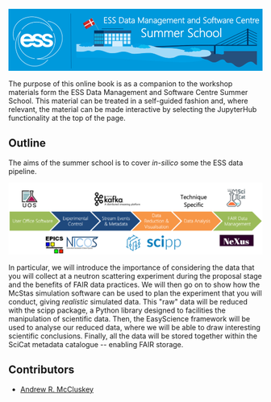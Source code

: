 ![](./images/logo.png)

The purpose of this online book is as a companion to the workshop materials form the ESS Data Management and Software Centre Summer School. 
This material can be treated in a self-guided fashion and, where relevant, the material can be made interactive by selecting the JupyterHub functionality at the top of the page. 

## Outline

The aims of the summer school is to cover *in-silico* some the ESS data pipeline. 

![](./images/pipeline.png)

In particular, we will introduce the importance of considering the data that you will collect at a neutron scattering experiment during the proposal stage and the benefits of FAIR data practices. 
We will then go on to show how the McStas simulation software can be used to plan the experiment that you will conduct, giving *realistic* simulated data. 
This "raw" data will be reduced with the scipp package, a Python library designed to facilities the manipulation of scientific data. 
Then, the EasyScience framework will be used to analyse our reduced data, where we will be able to draw interesting scientific conclusions. 
Finally, all the data will be stored together within the SciCat metadata catalogue -- enabling FAIR storage.

## Contributors

- [Andrew R. McCluskey](https://mccluskey.scot)
